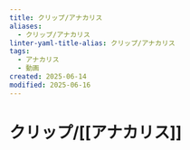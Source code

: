 ```yaml
---
title: クリップ/アナカリス
aliases:
  - クリップ/アナカリス
linter-yaml-title-alias: クリップ/アナカリス
tags:
  - アナカリス
  - 動画
created: 2025-06-14
modified: 2025-06-16
---
```


# クリップ/[[アナカリス]]
